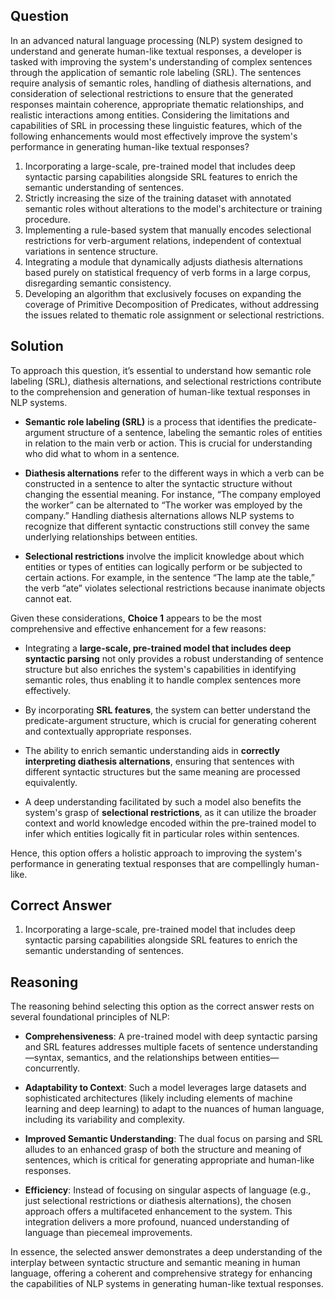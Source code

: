 ## Question
In an advanced natural language processing (NLP) system designed to understand and generate human-like textual responses, a developer is tasked with improving the system's understanding of complex sentences through the application of semantic role labeling (SRL). The sentences require analysis of semantic roles, handling of diathesis alternations, and consideration of selectional restrictions to ensure that the generated responses maintain coherence, appropriate thematic relationships, and realistic interactions among entities. Considering the limitations and capabilities of SRL in processing these linguistic features, which of the following enhancements would most effectively improve the system's performance in generating human-like textual responses?

1. Incorporating a large-scale, pre-trained model that includes deep syntactic parsing capabilities alongside SRL features to enrich the semantic understanding of sentences.
2. Strictly increasing the size of the training dataset with annotated semantic roles without alterations to the model's architecture or training procedure.
3. Implementing a rule-based system that manually encodes selectional restrictions for verb-argument relations, independent of contextual variations in sentence structure.
4. Integrating a module that dynamically adjusts diathesis alternations based purely on statistical frequency of verb forms in a large corpus, disregarding semantic consistency.
5. Developing an algorithm that exclusively focuses on expanding the coverage of Primitive Decomposition of Predicates, without addressing the issues related to thematic role assignment or selectional restrictions.

## Solution
To approach this question, it’s essential to understand how semantic role labeling (SRL), diathesis alternations, and selectional restrictions contribute to the comprehension and generation of human-like textual responses in NLP systems. 

- **Semantic role labeling (SRL)** is a process that identifies the predicate-argument structure of a sentence, labeling the semantic roles of entities in relation to the main verb or action. This is crucial for understanding who did what to whom in a sentence.

- **Diathesis alternations** refer to the different ways in which a verb can be constructed in a sentence to alter the syntactic structure without changing the essential meaning. For instance, “The company employed the worker” can be alternated to “The worker was employed by the company.” Handling diathesis alternations allows NLP systems to recognize that different syntactic constructions still convey the same underlying relationships between entities.

- **Selectional restrictions** involve the implicit knowledge about which entities or types of entities can logically perform or be subjected to certain actions. For example, in the sentence “The lamp ate the table,” the verb “ate” violates selectional restrictions because inanimate objects cannot eat.

Given these considerations, **Choice 1** appears to be the most comprehensive and effective enhancement for a few reasons:

- Integrating a **large-scale, pre-trained model that includes deep syntactic parsing** not only provides a robust understanding of sentence structure but also enriches the system's capabilities in identifying semantic roles, thus enabling it to handle complex sentences more effectively.

- By incorporating **SRL features**, the system can better understand the predicate-argument structure, which is crucial for generating coherent and contextually appropriate responses.

- The ability to enrich semantic understanding aids in **correctly interpreting diathesis alternations**, ensuring that sentences with different syntactic structures but the same meaning are processed equivalently.

- A deep understanding facilitated by such a model also benefits the system's grasp of **selectional restrictions**, as it can utilize the broader context and world knowledge encoded within the pre-trained model to infer which entities logically fit in particular roles within sentences.

Hence, this option offers a holistic approach to improving the system's performance in generating textual responses that are compellingly human-like.

## Correct Answer
1. Incorporating a large-scale, pre-trained model that includes deep syntactic parsing capabilities alongside SRL features to enrich the semantic understanding of sentences.

## Reasoning
The reasoning behind selecting this option as the correct answer rests on several foundational principles of NLP:

- **Comprehensiveness**: A pre-trained model with deep syntactic parsing and SRL features addresses multiple facets of sentence understanding—syntax, semantics, and the relationships between entities—concurrently.

- **Adaptability to Context**: Such a model leverages large datasets and sophisticated architectures (likely including elements of machine learning and deep learning) to adapt to the nuances of human language, including its variability and complexity.

- **Improved Semantic Understanding**: The dual focus on parsing and SRL alludes to an enhanced grasp of both the structure and meaning of sentences, which is critical for generating appropriate and human-like responses.

- **Efficiency**: Instead of focusing on singular aspects of language (e.g., just selectional restrictions or diathesis alternations), the chosen approach offers a multifaceted enhancement to the system. This integration delivers a more profound, nuanced understanding of language than piecemeal improvements.

In essence, the selected answer demonstrates a deep understanding of the interplay between syntactic structure and semantic meaning in human language, offering a coherent and comprehensive strategy for enhancing the capabilities of NLP systems in generating human-like textual responses.